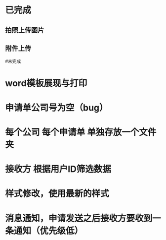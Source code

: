 # 已完成
## 拍照上传图片
## 附件上传

#未完成
# word模板展现与打印
# 申请单公司号为空（bug）
# 每个公司 每个申请单 单独存放一个文件夹
# 接收方 根据用户ID筛选数据
# 样式修改，使用最新的样式
# 消息通知，申请发送之后接收方要收到一条通知（优先级低）